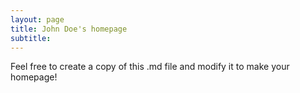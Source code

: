 ```yaml
---
layout: page
title: John Doe's homepage
subtitle: 
---
```


Feel free to create a copy of this .md file and modify it to make your homepage!
